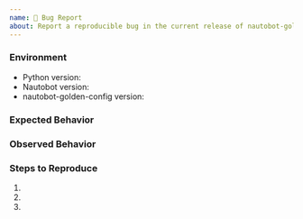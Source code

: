 ```yaml
---
name: 🐛 Bug Report
about: Report a reproducible bug in the current release of nautobot-golden-config
---
```


### Environment
* Python version:  <!-- Example: 3.11.4 -->
* Nautobot version:  <!-- Example: 1.4.0 -->
* nautobot-golden-config version:  <!-- Example: 1.0.0 -->

<!-- What did you expect to happen? -->
### Expected Behavior


<!-- What happened instead? -->
### Observed Behavior

<!--
    Describe in detail the exact steps that someone else can take to reproduce
    this bug using the current release.
-->
### Steps to Reproduce
1.
2.
3.
